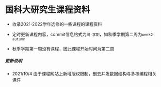 # 国科大研究生课程资料

- 收录2021-2022学年选修的一些课程的课程资料

- 定时更新课程内容，commit信息格式为`周-学期`，如秋季学期第二周为`week2-autumn`

- 秋季学期第一周没有课程，因此课程开始时间为第二周


##### 更新说明

- 2021/10/4	由于课程网站上新增版权限制，删去并发数据结构与多核编程相关课件